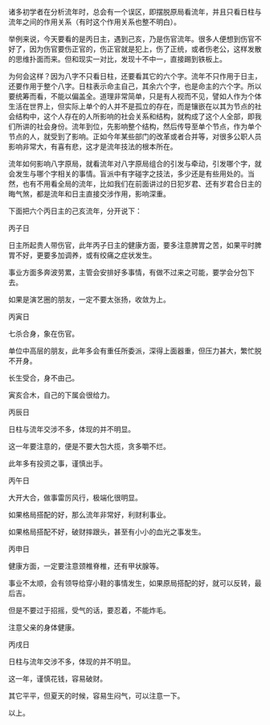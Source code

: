 诸多初学者在分析流年时，总会有一个误区，即摆脱原局看流年，并且只看日柱与流年之间的作用关系（有时这个作用关系也整不明白）。

举例来说，今天要看的是丙日主，遇到己亥，乃是伤官流年。很多人便想到伤官不好了，因为伤官要伤正官的，伤正官就是犯上，伤了正统，或者伤老公，这样发散的思维扑面而来。但和现实一对比，发现十不中一，直接踢到铁板上。

为何会这样？因为八字不只看日柱，还要看其它的六个字。流年不只作用于日主，还要作用于整个八字。日柱表示命主自己，其余六个字，也是命主的六个字。所以要统筹而看，不能以偏盖全。道理非常简单，只是有人视而不见，譬如人作为个体生活在世界上，但实际上单个的人并不是孤立的存在，而是镶嵌在以其为节点的社会结构中，这个人存在的人所影响的社会关系和结构，就构成了这个人全部，即我们所讲的社会身份。流年到位，先影响整个结构，然后传导至单个节点，作为单个节点的人，就受到了影响。正如今年某些部门的改革或者合并等，对很多公职人员影响非常大，有喜有悲，这才是流年技法的根本所在。

流年如何影响八字原局，就看流年对八字原局组合的引发与牵动，引发哪个字，就会发生与哪个字相关的事情。盲派中有字碰字之技法，多少还是有些用处的。当然，也有不用看全局的流年，比如我们在前面讲过的日犯岁君、还有岁君合日主的晦气煞，都是流年和日主直接交涉作用，影响深重。

下面把六个丙日主的己亥流年，分开说下：

丙子日

日主所起贵人带伤官，此年丙子日主的健康方面，要多注意脾胃之苦，如果平时脾胃不好，更要多加调养，或有绞痛之症状发生。

事业方面多奔波劳累，主管会安排好多事情，有做不过来之可能，要学会分包下去。

如果是演艺圈的朋友，一定不要太张扬，收敛为上。

丙寅日

七杀合身，象在伤官。

单位中高层的朋友，此年多会有重任所委派，深得上面器重，但压力甚大，繁忙脱不开身。

长生受合，身不由己。

寅亥合木，自己的下属会很给力。

丙辰日

日柱与流年交涉不多，体现的并不明显。

这一年要注意的，便是不要大包大揽，贪多嚼不烂。

此年多有投资之事，谨慎出手。

丙午日

大开大合，做事雷厉风行，极端化很明显。

如果格局搭配的好，那么流年非常好，利财利事业。

如果格局搭配不好，破财摔跟头，甚至有小小的血光之事发生。

丙申日

健康方面，一定要注意颈椎脊椎，还有甲状腺等。

事业不太顺，会有领导给穿小鞋的事情发生，如果原局搭配的好，就可以反转，最后吉。

但是不要过于招摇，受气的话，要忍着，不能炸毛。

注意父亲的身体健康。

丙戌日

日柱与流年交涉不多，体现的并不明显。

这一年，谨慎花钱，容易破财。

其它平平，但夏天的时候，容易生闷气，可以注意一下。

以上。

